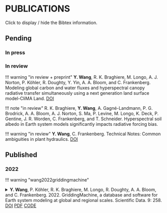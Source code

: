 # PUBLICATIONS

Click to display / hide the Bibtex information.




## Pending

### In press




### In review

!!! warning "in review + preprint"
    **Y. Wang**, R. K. Braghiere, M. Longo, A. J. Norton, P. Köhler, R. Doughty, Y. Yin, A. A. Bloom, and C. Frankenberg.
    Modeling global carbon and water fluxes and hyperspectral canopy radiative transfer simultaneously using a next generation land surface model-CliMA Land.
    [DOI](https://doi.org/10.1002/essoar.10509956.1)

!!! note "in review"
    R. K. Braghiere, **Y. Wang**, A. Gagné-Landmann, P. G. Brodrick, A. A. Bloom, A. J. Norton, S. Ma, P. Levine, M. Longo, K. Deck, P. Gentine, J. R. Worden, C. Frankenberg, and T. Schneider.
    Hyperspectral soil albedo in Earth system models significantly impacts radiative forcing bias.

!!! warning "in review"
    **Y. Wang**, C. Frankenberg.
    Technical Notes: Common ambiguities in plant hydraulics.
    [DOI](https://doi.org/10.5194/bg-2022-96)




## Published

### 2022

!!! warning "wang2022griddingmachine"
    <details>
    <summary>
    **Y. Wang**, P. Köhler, R. K. Braghiere, M. Longo, R. Doughty, A. A. Bloom, and C. Frankenberg. 2022.
    GriddingMachine, a database and software for Earth system modeling at global and regional scales.
    Scientific Data. 9: 258.
    [DOI](https://doi.org/10.1038/s41597-022-01346-x)
    [PDF](https://github.com/Yujie-WANG/Published-Codes-Yujie-WANG/raw/master/publications/wang2022griddingmachine.pdf)
    [CODE](https://github.com/Yujie-WANG/Published-Codes-Yujie-WANG)
    </summary>

    ```
    @article{wang2022griddingmachine,
	    author = {Wang, Yujie and K{\"o}hler, Philipp and Braghiere, Renato K. and Longo, Marcos and Doughty, Russell and Bloom, A. Anthony and Frankenberg, Christian},
	    year = {2022},
	    title = {GriddingMachine, a database and software for {Earth} system modeling at global and regional scales},
	    journal = {Scientific Data},
	    volume = {9},
	    pages = {258}
    }
    ```
    </details>

!!! note "doughty2022global"
    <details>
    <summary>
    R. Doughty, T. Kurosu, N. Parazoo, P. Köhler, **Y. Wang**, Y. Sun, C. Frankenberg.
    Global GOSAT, OCO-2 and OCO-3 solar induced chlorophyll fluorescence datasets.
    Earth System Science Data. 14(4): 1513-1529.
    [DOI](https://doi.org/10.5194/essd-14-1513-2022)
    [PDF](https://github.com/Yujie-WANG/Published-Codes-Yujie-WANG/raw/master/publications/doughty2022global.pdf)
    </summary>

    ```
    @article{doughty2022global,
	    author = {Doughty, R. and Kurosu, T. P. and Parazoo, N. and K{\"o}hler, P. and Wang, Y. and Sun, Y. and Frankenberg, C.},
	    year = {2022},
	    title = {Global GOSAT, OCO-2, and OCO-3 solar-induced chlorophyll fluorescence datasets},
	    journal = {Earth System Science Data},
	    volume = {14},
	    number = {4},
	    pages = {1513--1529}
    }
    ```
    </details>

!!! warning "wang2022impact"
    <details>
    <summary>
    **Y. Wang**, C. Frankenberg. 2022.
    On the impact of canopy model complexity on simulated carbon, water, and solar-induced chlorophyll fluorescence fluxes.
    Biogeosciences. 19(1): 29-45.
    [DOI](https://doi.org/10.5194/bg-19-29-2022)
    [PDF](https://github.com/Yujie-WANG/Published-Codes-Yujie-WANG/raw/master/publications/wang2022impact.pdf)
    [CODE](https://github.com/Yujie-WANG/Published-Codes-Yujie-WANG)
    </summary>

    ```
    @article{wang2022impact,
    	author = {Wang, Y. and Frankenberg, C.},
    	year = {2022},
    	title = {On the impact of canopy model complexity on simulated carbon, water, and solar-induced chlorophyll fluorescence fluxes},
    	journal = {Biogeosciences},
    	volume = {19},
    	number = {1},
    	pages = {29--45}
    }
    ```
    </details>




### 2021

!!! warning "wang2021testing"
    <details>
    <summary>
    **Y. Wang**, P. Köhler, L. He, R. K. Braghiere, R. Doughty, J. Wood, C. Frankenberg. 2021.
    Testing stomatal models at the stand level in deciduous angiosperm and evergreen gymnosperm forests using CliMA Land (v0.1).
    Geoscientific Model Development. 14(11): 6741-6763.
    [DOI](https://doi.org/10.5194/gmd-14-6741-2021)
    [PDF](https://github.com/Yujie-WANG/Published-Codes-Yujie-WANG/raw/master/publications/wang2021testing.pdf)
    [SI](https://github.com/Yujie-WANG/Published-Codes-Yujie-WANG/raw/master/publications/wang2021testing-si.pdf)
    [CODE](https://github.com/Yujie-WANG/Published-Codes-Yujie-WANG)
    </summary>

    ```
    @article{wang2021testing,
        author = {Wang, Y. and K{\"o}hler, P. and He, L. and Doughty, R. and Braghiere, R. K. and Wood, J. D. and Frankenberg, C.},
        year = {2021},
        title = {Testing stomatal models at the stand level in deciduous angiosperm and evergreen gymnosperm forests using CliMA Land (v0.1)},
        journal = {Geoscientific Model Development},
        volume = {14},
        number = {11},
        pages = {6741--6763}
    }
    ```
    </details>

!!! note "konings2021detecting"
    <details>
    <summary>
    A. G. Konings, S. S. Saatchi, C. Frankenberg, M. Keller, V. Leshyk, W. R. L. Anderegg, V. Humphrey, A. M. Matheny, A. Trugman, L. Sack, E. Agee, M. L. Barnes, O. Binks, K. Cawse-Nicholson,
        B. O. Christoffersen, D. Entekhabi, P. Gentine, N. M. Holtzman, G. G. Katul, Y. Liu, M. Longo, J. Martinez-Vilalta, N. McDowell, P. Meir, M. Mencuccini, A. Mrad, K. A. Novick, R. S. Oliveira,
        P. Siqueira, S. C. Steele-Dunne, D. R. Thompson, **Y. Wang**, R. Wehr, J. D. Wood, X. Xu, P. A. Zuidema. 2021.
    Detecting forest response to droughts with global observations of vegetation water content.
    Global Change Biology. 27(23): 6005-6024.
    [DOI](https://doi.org/10.1111/gcb.15872)
    [PDF](https://github.com/Yujie-WANG/Published-Codes-Yujie-WANG/raw/master/publications/konings2021detecting.pdf)
    [SI](https://github.com/Yujie-WANG/Published-Codes-Yujie-WANG/raw/master/publications/konings2021detecting-si.pdf)
    </summary>

    ```
    @article{konings2021detecting,
        author = {Konings, Alexandra G and Saatchi, Sassan S and Frankenberg, Christian and Keller, Michael and Leshyk, Victor and Anderegg, William RL and Humphrey, Vincent and Matheny, Ashley M and Trugman, Anna and Sack, Lawren and Agee, Elizabeth and Barnes, Mallory L. and Binks, Oliver and Cawse-Nicholson, Kerry and Christoffersen, Bradley O. and Entekhabi, Dara and Gentine, Pierre and Holtzman, Nataniel M. and Katul, Gabriel G. and Liu, Yanlan and Longo, Marcos and Martinez-Vilalta, Jordi and McDowell, Nate and Meir, Patrick and Mencuccini, Maurizio and Mrad, Assaad and Novick, Kimberly A. and Oliveira, Rafael S. and Siqueira, Paul and Steele-Dunne, Susan C. and Thompson, David R. and Wang, Yujie and Wehr, Richard and Wood, Jeffrey D. and Xu, Xiangtao and Zuidema, Pieter A.},
        year = {2021},
        title = {Detecting forest response to droughts with global observations of vegetation water content},
        journal = {Global Change Biology},
        volume = {27},
        number = {23},
        pages = {6005--6024}
    }
    ```
    </details>

!!! note "kohler2021mineral"
    <details>
    <summary>
    P. Köhler, W. W. Fischer, G. R. Rossman, J. P. Grotzinger, R. Doughty, **Y. Wang**, Y. Yin, C. Frankenberg. 2021.
    Mineral luminescence observed from space.
    Geophysical Research Letters. 48(19): e2021GL095227.
    [DOI](https://doi.org/10.1029/2021GL095227)
    [PDF](https://github.com/Yujie-WANG/Published-Codes-Yujie-WANG/raw/master/publications/kohler2021mineral.pdf)
    </summary>

    ```
    @article{kohler2021mineral,
        author = {K{\"o}hler, Philipp and Fischer, Woodward W and Rossman, George R and Grotzinger, John P and Doughty, Russell and Wang, Yujie and Yin, Yi and Frankenberg, Christian},
        year = {2021},
        title = {Mineral luminescence observed from space},
        journal = {Geophysical Research Letters},
        volume = {48},
        number = {19},
        pages = {e2021GL095227},
        publisher = {Wiley Online Library}
    }
    ```
    </details>

!!! note "braghiere2021accounting"
    <details>
    <summary>
    R. K. Braghiere, **Y. Wang**, R. Doughty, D. Souza, T. Magney, J. Widlowski, M. Longo, A. Bloom, J. Worden, P. Gentine, and C. Frankenberg. 2021.
    Accounting for canopy structure improves hyperspectral radiative transfer and sun-induced chlorophyll fluorescence representations in a new generation Earth System model.
    Remote Sensing of Environment. 261: 112497.
    [DOI](https://doi.org/10.1016/j.rse.2021.112497)
    [PDF](https://github.com/Yujie-WANG/Published-Codes-Yujie-WANG/raw/master/publications/braghiere2021accounting.pdf)
    [SI](https://github.com/Yujie-WANG/Published-Codes-Yujie-WANG/raw/master/publications/braghiere2021accounting-si.pdf)
    [CODE](https://github.com/Yujie-WANG/Published-Codes-Yujie-WANG)
    </summary>

    ```
    @article{braghiere2021accounting,
        author = {Braghiere, Renato K and Wang, Yujie and Doughty, Russell and Sousa, Daniel and Magney, Troy and Widlowski, Jean-Luc and Longo, Marcos and Bloom, A Anthony and Worden, John and Gentine, Pierre and Frankenberg, Christian},
        year = {2021},
        title = {Accounting for canopy structure improves hyperspectral radiative transfer and sun-induced chlorophyll fluorescence representations in a new generation Earth System model},
        journal = {Remote Sensing of Environment},
        volume = {261},
        pages = {112497}
    }
    ```
    </details>

!!! note "potkay2021coupled"
    <details>
    <summary>
    A. Potkay, A. T. Trugman, **Y. Wang**, M. D. Venturas, W. R. L. Anderegg, C. Mattos, and Y. Fan. 2021.
    Coupled whole-tree optimality and xylem-hydraulics explain dynamic biomass partitioning.
    New Phytologist. 230(6): 2226-2245.
    [DOI](https://doi.org/10.1111/nph.17242)
    [PDF](https://github.com/Yujie-WANG/Published-Codes-Yujie-WANG/raw/master/publications/potkay2021coupled.pdf)
    [SI](https://github.com/Yujie-WANG/Published-Codes-Yujie-WANG/raw/master/publications/potkay2021coupled-si.pdf)
    </summary>

    ```
    @article{potkay2021coupled,
        author = {Potkay, Aaron and Trugman, Anna T and Wang, Yujie and Venturas, Martin D and Anderegg, William RL and Mattos, Caio RC and Fan, Ying},
        year = {2021},
        title = {Coupled whole-tree optimality and xylem-hydraulics explain dynamic biomass partitioning},
        journal = {New Phytologist},
        volume = {230},
        number = {6},
        pages = {2226--2245}
    }
    ```
    </details>

!!! warning "wang2021optimization"
    <details>
    <summary>
    **Y. Wang**, W. R. L. Anderegg, M. D. Venturas, A. T. Trugman, K. Yu, and C. Frankenberg. 2021.
    Optimization theory explains nighttime stomatal responses.
    New Phytologist. 230(4): 1550-1561.
    [DOI](https://doi.org/10.1111/nph.17267)
    [PDF](https://github.com/Yujie-WANG/Published-Codes-Yujie-WANG/raw/master/publications/wang2021optimization.pdf)
    [SI](https://github.com/Yujie-WANG/Published-Codes-Yujie-WANG/raw/master/publications/wang2021optimization-si.pdf)
    [CODE](https://github.com/Yujie-WANG/Published-Codes-Yujie-WANG)
    </summary>

    ```
    @article{wang2021optimization,
        author = {Wang, Yujie and Anderegg, William RL and Venturas, Martin D and Trugman, Anna T and Yu, Kailiang and Frankenberg, Christian},
        year = {2021},
        title = {Optimization theory explains nighttime stomatal responses},
        journal = {New Phytologist},
        volume = {230},
        number = {4},
        pages = {1550--1561}
    }
    ```
    </details>




### 2020

!!! warning "wang2020theoretical"
    <details>
    <summary>
    **Y. Wang**, J. S. Sperry, W. R. L. Anderegg, M. D. Venturas, and A. T. Trugman. 2020.
    **Tansley Review:** A theoretical and empirical assessment of stomatal optimization modeling.
    New Phytologist. 227(2): 311–325.
    [DOI](https://doi.org/10.1111/nph.16572)
    [PDF](https://github.com/Yujie-WANG/Published-Codes-Yujie-WANG/raw/master/publications/wang2020theoretical.pdf)
    [SI](https://github.com/Yujie-WANG/Published-Codes-Yujie-WANG/raw/master/publications/wang2020theoretical-si.pdf)
    [CODE](https://github.com/Yujie-WANG/Published-Codes-Yujie-WANG)
    </summary>

    ```
    @article{wang2020theoretical,
        author = {Wang, Yujie and Sperry, John S. and Anderegg, William R. L. and Venturas, Martin D. and Trugman, Anna T.},
        year = {2020},
        title = {A theoretical and empirical assessment of stomatal optimization modeling},
        journal = {New Phytologist},
        volume = {227},
        number = {2},
        pages = {311--325}
    }
    ```
    </details>




### 2019

!!! note "sperry2019impact"
    <details>
    <summary>
    J. S. Sperry, M. D. Venturas, H. N. Todd, A. T. Trugman, W. R. L. Anderegg, **Y. Wang**, and X. Tai. 2019.
    The impact of rising CO₂ and acclimation on theresponse of US forests to global warming.
    Proceedings of the National Academy of Sciences of the United States of America. 116(51): 25734–25744.
    [DOI](https://doi.org/10.1073/pnas.1913072116)
    [PDF](https://github.com/Yujie-WANG/Published-Codes-Yujie-WANG/raw/master/publications/sperry2019impact.pdf)
    [SI](https://github.com/Yujie-WANG/Published-Codes-Yujie-WANG/raw/master/publications/sperry2019impact-si.zip)
    </summary>

    ```
    @article{sperry2019impact,
        author = {Sperry, John S. and Venturas, Martin D. and Todd, Henry N. and Trugman, Anna T. and Anderegg, William R. L. and Wang, Yujie and Tai, Xiaonan},
        year = {2019},
        title = {The impact of rising {CO}$_{2}$ and acclimation on the response of {US} forests to global warming},
        journal = {Proceedings of the National Academy of Sciences},
        volume = {116},
        number = {51},
        pages = {25734--25744}
    }
    ```
    </details>

!!! note "trugman2019leveraging"
    <details>
    <summary>
    A. T. Trugman, L. D. L. Anderegg, J. S. Sperry, **Y. Wang**, M. D. Venturas, and W. R. L. Anderegg. 2019.
    Leveraging plant hydraulics to yield predictive and dynamic plant leaf allocation in vegetation models with climate change.
    Global Change Biology. 25: 4008–4021.
    [DOI](https://doi.org/10.1111/gcb.14814)
    [PDF](https://github.com/Yujie-WANG/Published-Codes-Yujie-WANG/raw/master/publications/trugman2019leveraging.pdf)
    [SI](https://github.com/Yujie-WANG/Published-Codes-Yujie-WANG/raw/master/publications/trugman2019leveraging-si.pdf)
    </summary>

    ```
    @article{trugman2019leveraging,
        author = {Trugman, Anna T. and Anderegg, L. D. L. and Sperry, J. S. and Wang, Yujie and Venturas, M. and Anderegg, W. R. L.},
        year = {2019},
        title = {Leveraging plant hydraulics to yield predictive and dynamic plant leaf allocation in vegetation models with climate change},
        journal = {Global Change Biology},
        volume = {25},
        number = {12},
        pages = {4008--4021}
    }
    ```
    </details>

!!! warning "wang2019stomatal"
    <details>
    <summary>
    **Y. Wang**, J. S. Sperry, M. D. Venturas, A. T. Trugman, D. D. Love, and W. R. L. Anderegg. 2019.
    The stomatal response to rising CO₂ concentration and drought is predicted by a hydraulic trait-based optimization model.
    Tree Physiology. 39(8): 1416–1427.
    [DOI](https://doi.org/10.1093/treephys/tpz038)
    [PDF](https://github.com/Yujie-WANG/Published-Codes-Yujie-WANG/raw/master/publications/wang2019stomatal.pdf)
    [SI](https://github.com/Yujie-WANG/Published-Codes-Yujie-WANG/raw/master/publications/wang2019stomatal-si.pdf)
    [CODE](https://github.com/Yujie-WANG/Published-Codes-Yujie-WANG)
    </summary>

    ```
    @article{wang2019stomatal,
        author = {Wang, Yujie and Sperry, John S. and Venturas, Martin D. and Trugman, Anna T. and Love, David M. and Anderegg, William R. L.},
        year = {2019},
        title = {The stomatal response to rising {CO}$_{2}$ concentration and drought is predicted by a hydraulic trait-based optimization model},
        journal = {Tree Physiology},
        volume = {39},
        number = {8},
        pages = {1416--1427}
    }
    ```
    </details>

!!! note "yu2019phylogenetic"
    <details>
    <summary>
    K. Yu, G. R. Goldsmith, **Y. Wang**, and W. R. L. Anderegg. 2019.
    Phylogenetic and biogeographic controls of plant nighttime stomatal conductance.
    New Phytologist. 222(4): 1778–1788.
    [DOI](https://doi.org/10.1111/nph.15755)
    [PDF](https://github.com/Yujie-WANG/Published-Codes-Yujie-WANG/raw/master/publications/yu2019phylogenetic.pdf)
    [SI](https://github.com/Yujie-WANG/Published-Codes-Yujie-WANG/raw/master/publications/yu2019phylogenetic-si.pdf)
    </summary>

    ```
    @article{yu2019phylogenetic,
        author = {Yu, Kailiang and Goldsmith, Gregory R. and Wang, Yujie and Anderegg, William R. L.},
        year = {2019},
        title = {Phylogenetic and biogeographic controls of plant nighttime stomatal conductance},
        journal = {New Phytologist},
        volume = {222},
        number = {4},
        pages = {1778--1788}
    }
    ```
    </details>

!!! note "love2019dependence"
    <details>
    <summary>
    D. M. Love, M. D. Venturas, J. S. Sperry, P. D. Brooks, J. L. Pettit, **Y. Wang**, and W. R. L. Anderegg. 2018.
    Dependence of aspen stands on a subsurface water subsidy: Implications for climate change impacts.
    Water Resource Research. 55(3): 1833–1848.
    [DOI](https://doi.org/10.1029/2018WR023468)
    [PDF](https://github.com/Yujie-WANG/Published-Codes-Yujie-WANG/raw/master/publications/love2019dependence.pdf)
    [SI](https://github.com/Yujie-WANG/Published-Codes-Yujie-WANG/raw/master/publications/love2019dependence-si.zip)
    </summary>

    ```
    @article{love2019dependence,
        author = {Love, D. M. and Venturas, M. D. and Sperry, J. S. and Brooks, P. D. and Pettit, Joseph L. and Wang, Yujie and Anderegg, W. R. L. and Tai, X. and Mackay, D. S.},
        year = {2019},
        title = {Dependence of aspen stands on a subsurface water subsidy: {Implications} for climate change impacts},
        journal = {Water Resources Research},
        volume = {55},
        number = {3},
        pages = {1833--1848}
    }
    ```
    </details>

!!! note "du2019nano"
    <details>
    <summary>
    G. Du, F. Feng, **Y. Wang**, and M. T. Tyree. 2019.
    Do nano-particles cause recalcitrant vulnerability curves in Robinia? Testing with a four-cuvette Cochard rotor and with water extraction curves.
    Tree Physiology. 39(1): 156–165.
    [DOI](https://doi.org/10.1093/treephys/tpy051)
    [PDF](https://github.com/Yujie-WANG/Published-Codes-Yujie-WANG/raw/master/publications/du2019do.pdf)
    </summary>

    ```
    @article{du2019nano,
        author = {Du, Guangyuan and Feng, Feng and Wang, Yujie and Tyree, Melvin T.},
        year = {2018},
        title = {Do nano-particles cause recalcitrant vulnerability curves in \textit{Robinia}? {T}esting with a four-cuvette {Cochard} rotor and with water extraction curves},
        journal = {Tree Physiology},
        volume = {39},
        number = {1},
        pages = {156--165}
    }
    ```
    </details>




### 2018

!!! note "venturas2018stomatal"
    <details>
    <summary>
    M. D. Venturas, J. S. Sperry, D. M. Love, E. H. Frehner, M. G. Allred, **Y. Wang**, and W. R. L. Anderegg. 2018.
    A stomatal control model based on optimization of carbon gain versus hydraulic risk predicts aspen sapling responses to drought.
    New Phytologist. 220(3): 836–850.
    [DOI](https://doi.org/10.1111/nph.15333)
    [PDF](https://github.com/Yujie-WANG/Published-Codes-Yujie-WANG/raw/master/publications/venturas2018stomatal.pdf)
    [SI](https://github.com/Yujie-WANG/Published-Codes-Yujie-WANG/raw/master/publications/venturas2018stomatal-si.zip)
    [CODE](https://github.com/Yujie-WANG/Published-Codes-Yujie-WANG)
    </summary>

    ```
    @article{venturas2018stomatal,
        author = {Venturas, Martin D. and Sperry, John S. and Love, David M. and Frehner, Ethan H. and Allred, Michael G. and Wang, Yujie and Anderegg, William R. L.},
        year = {2018},
        title = {A stomatal control model based on optimization of carbon gain versus hydraulic risk predicts aspen sapling responses to drought},
        journal = {New Phytologist},
        volume = {220},
        number = {3},
        pages = {836--850}
    }
    ```
    </details>




### 2017

!!! note "sperry2017predicting"
    <details>
    <summary>
    J. S. Sperry, M. D. Venturas, W. R. L. Anderegg, M. Mencuccini, D. S. Mackay, **Y. Wang**, and D. M. Love. 2017.
    Predicting stomatal responses to the environment from the optimization of photosynthetic gain and hydraulic cost.
    Plant Cell & Environment. 40(6): 816–830.
    [DOI](https://dx.doi.org/10.1111/pce.12852)
    [PDF](https://github.com/Yujie-WANG/Published-Codes-Yujie-WANG/raw/master/publications/sperry2017predicting.pdf)
    [SI](https://github.com/Yujie-WANG/Published-Codes-Yujie-WANG/raw/master/publications/sperry2017predicting-si.pdf)
    [CODE](https://github.com/Yujie-WANG/Published-Codes-Yujie-WANG)
    </summary>

    ```
    @article{sperry2017predicting,
        author = {Sperry, John S. and Venturas, Martin D. and Anderegg, William R. L. and Mencuccini, Maurizio and Mackay, D. Scott and Wang, Yujie and Love, David M.},
        year = {2017},
        title = {Predicting stomatal responses to the environment from the optimization of photosynthetic gain and hydraulic cost},
        journal = {Plant, Cell \& Environment},
        volume = {40},
        number = {6},
        pages = {816--830}
    }
    ```
    </details>




### 2016

!!! note "sperry2016pragmatic"
    <details>
    <summary> J. S. Sperry, **Y. Wang**, B. T. Wolfe, D. S. Mackay, W. R. L. Anderegg, N. G. McDowell, and W. T. Pockman. 2016.
    Pragmatic hydraulic theory predicts stomatal responses to climatic water deficits.
    New Phytologist. 212(3): 577–589.
    [DOI](https://dx.doi.org/10.1111/nph.14059)
    [PDF](https://github.com/Yujie-WANG/Published-Codes-Yujie-WANG/raw/master/publications/sperry2016pragmatic.pdf)
    [SI](https://github.com/Yujie-WANG/Published-Codes-Yujie-WANG/raw/master/publications/sperry2016pragmatic-si.pdf)
    [CODE](https://github.com/Yujie-WANG/Published-Codes-Yujie-WANG)
    </summary>

    ```
    @article{sperry2016pragmatic,
        author = {Sperry, John S. and Wang, Yujie and Wolfe, Brett T. and Mackay, D. Scott and Anderegg, William R. L. and McDowell, Nate G. and Pockman, William T.},
        year = {2016},
        title = {Pragmatic hydraulic theory predicts stomatal responses to climatic water deficits},
        journal = {New Phytologist},
        volume = {212},
        number = {3},
        pages = {577--589}
    }
    ```
    </details>




### 2015

!!! warning "wang2015stem"
    <details>
    <summary>
    **Y. Wang**, J. Liu, and M. T. Tyree. 2015.
    Stem hydraulic conductivity depends on the pressure at which it is measured and how this dependence can be used to assess the tempo of bubble pressurization in recently cavitated vessels.
    Plant Physiology. 169(4): 2597–2607.
    [DOI](https://doi.org/10.1104/pp.15.00875)
    [PDF](https://github.com/Yujie-WANG/Published-Codes-Yujie-WANG/raw/master/publications/wang2015stem.pdf)
    [SI](https://github.com/Yujie-WANG/Published-Codes-Yujie-WANG/raw/master/publications/wang2015stem-si.pdf)
    [CODE](https://github.com/Yujie-WANG/Published-Codes-Yujie-WANG)
    </summary>

    ```
    @article{wang2015stem,
        author = {Wang, Yujie and Liu, Jinyu and Tyree, Melvin T.},
        year = {2015},
        title = {Stem hydraulic conductivity depends on the pressure at which it is measured and how this dependence can be used to assess the tempo of bubble pressurization in recently cavitated vessels},
        journal = {Plant Physiology},
        volume = {169},
        number = {4},
        pages = {2597--2607}
    }
    ```
    </details>

!!! warning "wang2015studies"
    <details>
    <summary>
    **Y. Wang**, R. Pan, and M. T. Tyree. 2015.
    Studies on the tempo of bubble formation in recently cavitated vessels: A model to predict the pressure of air bubbles.
    Plant Physiology. 168(2): 521–531.
    [DOI](https://doi.org/10.1104/pp.114.256602)
    [PDF](https://github.com/Yujie-WANG/Published-Codes-Yujie-WANG/raw/master/publications/wang2015studies.pdf)
    [SI](https://github.com/Yujie-WANG/Published-Codes-Yujie-WANG/raw/master/publications/wang2015studies-si.pdf)
    [CODE](https://github.com/Yujie-WANG/Published-Codes-Yujie-WANG)
    </summary>

    ```
    @article{wang2015studies,
        author = {Wang, Yujie and Pan, Ruihua and Tyree, Melvin T.},
        year = {2015},
        title = {Studies on the tempo of bubble formation in recently cavitated vessels: {A} model to predict the pressure of air bubbles},
        journal = {Plant Physiology},
        volume = {168},
        number = {2},
        pages = {521--531}
    }
    ```
    </details>




### 2014

!!! warning "wang2014improved"
    <details>
    <summary>
    **Y. Wang**, R. Burlett, F. Feng, and M. T. Tyree. 2014.
    Improved precision of hydraulic conductance measurements using a Cochard rotor in two different centrifuges.
    Journal of Plant Hydraulics. 1: e-0007.
    [DOI](http://dx.doi.org/10.20870/jph.2014.e007)
    [PDF](https://github.com/Yujie-WANG/Published-Codes-Yujie-WANG/raw/master/publications/wang2014improved.pdf)
    [CODE](https://github.com/Yujie-WANG/Published-Codes-Yujie-WANG)
    </summary>

    ```
    @article{wang2014improved,
        author = {Wang, Yujie and Burlett, R{\'e}gis and Feng, Feng and Tyree, Melvin T.},
        year = {2014},
        title = {Improved precision of hydraulic conductance measurements using a {Cochard} rotor in two different centrifuges},
        journal = {Journal of Plant Hydraulics},
        volume = {1},
        pages = {e007}
    }
    ```
    </details>




### 2012

!!! note "liu2012different"
    <details>
    <summary>
    J. Liu, P. Fu, **Y. Wang**, and K. Cao. 2012.
    Different drought-adaptation strategies as characterized by hydraulic and water-relations traits of evergreen and deciduous figs in a tropical karst forest.
    Plant Science Journal. 30(5): 484-493.
    [DOI](https://en.cnki.com.cn/Article_en/CJFDTOTAL-WZXY201205006.htm)
    [PDF](https://github.com/Yujie-WANG/Published-Codes-Yujie-WANG/raw/master/publications/liu2012different.pdf)
    </summary>

    ```
    @article{liu2012different,
        author = {Liu, Jinyu and Fu, Peili and Wang, Yujie and Cao, Kunfang},
        year = {2012},
        title = {Different drought-adaptation strategies as characterized by hydraulic and water-relations traits of evergreen and deciduous figs in a tropical karst forest},
        journal = {Plant Science Journal},
        volume = {30},
        number = {5},
        pages = {484--493}
    }
    ```
    </details>

